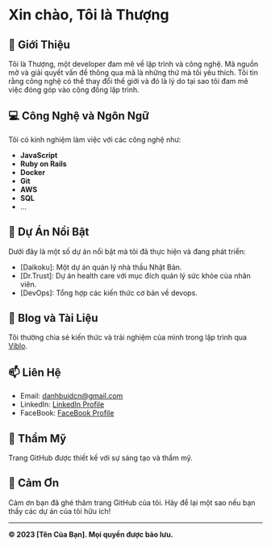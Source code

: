 # Xin chào, Tôi là Thượng

## 👋 Giới Thiệu

Tôi là Thượng, một developer đam mê về lập trình và công nghệ. Mã nguồn mở và giải quyết vấn đề thông qua mã là những thứ mà tôi yêu thích. Tôi tin rằng công nghệ có thể thay đổi thế giới và đó là lý do tại sao tôi đam mê việc đóng góp vào cộng đồng lập trình.

## 💻 Công Nghệ và Ngôn Ngữ

Tôi có kinh nghiệm làm việc với các công nghệ như:

- **JavaScript**
- **Ruby on Rails**
- **Docker**
- **Git**
- **AWS**
- **SQL**
- ...

## 🚀 Dự Án Nổi Bật

Dưới đây là một số dự án nổi bật mà tôi đã thực hiện và đang phát triển:

- [Daikoku]: Một dự án quản lý nhà thầu Nhật Bản.
- [Dr.Trust]: Dự án health care với mục đích quản lý sức khỏe của nhân viên.
- [DevOps]: Tổng hợp các kiến thức cơ bản về devops.

## 📝 Blog và Tài Liệu

Tôi thường chia sẻ kiến thức và trải nghiệm của mình trong lập trình qua  [Viblo](https://viblo.asia/u/BuiVanThuong).

## 📫 Liên Hệ

- Email: [danhbuidcn@gmail.com](mailto:danhbuidcn@gmail.com)
- LinkedIn: [LinkedIn Profile](https://www.linkedin.com/in/th%C6%B0%E1%BB%A3ng-b%C3%B9i-bb98a31b6/)
- FaceBook: [FaceBook Profile](https://www.facebook.com/thuongbuivanhaui)

## 🎨 Thẩm Mỹ

Trang GitHub được thiết kế với sự sáng tạo và thẩm mỹ.

## 🙏 Cảm Ơn

Cảm ơn bạn đã ghé thăm trang GitHub của tôi. Hãy để lại một sao nếu bạn thấy các dự án của tôi hữu ích!

---
**© 2023 [Tên Của Bạn]. Mọi quyền được bảo lưu.**

<!--
**danhbuidcn/danhbuidcn** is a ✨ _special_ ✨ repository because its `README.md` (this file) appears on your GitHub profile.

Here are some ideas to get you started:

- 🔭 I’m currently working on ...
- 🌱 I’m currently learning ...
- 👯 I’m looking to collaborate on ...
- 🤔 I’m looking for help with ...
- 💬 Ask me about ...
- 📫 How to reach me: ...
- 😄 Pronouns: ...
- ⚡ Fun fact: ...
-->

